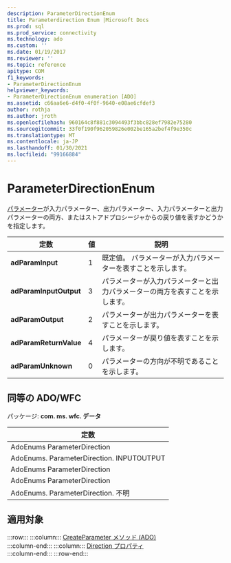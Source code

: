 ```yaml
---
description: ParameterDirectionEnum
title: Parameterdirection Enum |Microsoft Docs
ms.prod: sql
ms.prod_service: connectivity
ms.technology: ado
ms.custom: ''
ms.date: 01/19/2017
ms.reviewer: ''
ms.topic: reference
apitype: COM
f1_keywords:
- ParameterDirectionEnum
helpviewer_keywords:
- ParameterDirectionEnum enumeration [ADO]
ms.assetid: c66aa6e6-d4f0-4f0f-9640-e08ae6cfdef3
author: rothja
ms.author: jroth
ms.openlocfilehash: 960164c8f881c3094493f3bbc828ef7982e75280
ms.sourcegitcommit: 33f0f190f962059826e002be165a2bef4f9e350c
ms.translationtype: MT
ms.contentlocale: ja-JP
ms.lasthandoff: 01/30/2021
ms.locfileid: "99166884"
---
```

# <a name="parameterdirectionenum"></a>ParameterDirectionEnum
[パラメーター](./parameter-object.md)が入力パラメーター、出力パラメーター、入力パラメーターと出力パラメーターの両方、またはストアドプロシージャからの戻り値を表すかどうかを指定します。  
  
|定数|値|説明|  
|--------------|-----------|-----------------|  
|**adParamInput**|1|既定値。 パラメーターが入力パラメーターを表すことを示します。|  
|**adParamInputOutput**|3|パラメーターが入力パラメーターと出力パラメーターの両方を表すことを示します。|  
|**adParamOutput**|2|パラメーターが出力パラメーターを表すことを示します。|  
|**adParamReturnValue**|4|パラメーターが戻り値を表すことを示します。|  
|**adParamUnknown**|0|パラメーターの方向が不明であることを示します。|  
  
## <a name="adowfc-equivalent"></a>同等の ADO/WFC  
 パッケージ: **com. ms. wfc. データ**  
  
|定数|  
|--------------|  
|AdoEnums ParameterDirection|  
|AdoEnums. ParameterDirection. INPUTOUTPUT|  
|AdoEnums ParameterDirection|  
|AdoEnums ParameterDirection|  
|AdoEnums. ParameterDirection. 不明|  
  
## <a name="applies-to"></a>適用対象  

:::row:::
    :::column:::
        [CreateParameter メソッド (ADO)](./createparameter-method-ado.md)  
    :::column-end:::
    :::column:::
        [Direction プロパティ](./direction-property.md)  
    :::column-end:::
:::row-end:::